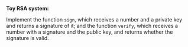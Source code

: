 **Toy RSA system:**

Implement the function `sign`, which receives a number and a private key and returns a signature of it; and the function `verify`, which receives a number with a signature and the public key, and returns whether the signature is valid.
